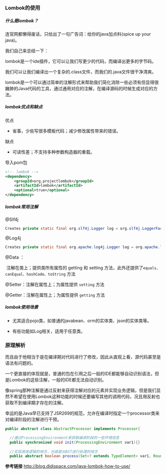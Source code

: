 ### Lombok的使用

##### 什么是lombok？

连官网都懒得废话，只给出了一句广告词：给你的java加点料(spice up your java)。

我们自己来总结一下：

lombok是一个ide插件，它可以让我们写更少的代码，而编译出更多的字节码。

我们可以让我们编译出一个复杂的.class文件，而我们的.java文件很干净清爽。

lombok是一个可以通过简单的注解形式来帮助我们简化消除一些必须有但显得很臃肿的Java代码的工具，通过通用对应的注解，在编译源码的时候生成对应的方法。

##### lombok优点和缺点

优点

- 省事，少些写很多模板代码；减少修改属性带来的错误。

缺点

- 可读性差；不支持多种参数构造器的重载。

导入pom包

```xml
<!-- lombok -->
<dependency>
    <groupId>org.projectlombok</groupId>
    <artifactId>lombok</artifactId>
    <optional>true</optional>
</dependency>
```

##### lombok常用注解

@Slf4j 

```java
Creates private static final org.slf4j.Logger log = org.slf4j.LoggerFactory.getLogger(LogExample.class); 
```

@Log4j 

```java
Creates private static final org.apache.log4j.Logger log = org.apache.log4j.Logger.getLogger(LogExample.class); 
```

@Data ：

​	注解在类上；提供类所有属性的 getting 和 setting 方法，此外还提供了`equals、canEqual、hashCode、toString` 方法

@Setter：注解在属性上；为属性提供 `setting` 方法

@Getter：注解在属性上；为属性提供 `getting` 方法



##### lombok使用场景

- 尤其适合pojo类，如普通的javabean、orm的实体类、json的实体类等。

- 有些功能如Log相关，适用于任意类。



### 原理解析

而且由于他相当于是在编译期对代码进行了修改，因此从直观上看，源代码甚至是语法有问题的。

一个更直接的体现就是，普通的包在引用之后一般的IDE都能够自动识别语法，但是Lombok的这些注解，一般的IDE都无法自动识别。

像spring那种注解是通过反射来获得注解对应的元素并实现业务逻辑，但是我们显然不希望在使用Lombok这种功能的时候还要编写其他的调用代码，况且用反射也获取不到编译期才存在的注解。

幸运的是Java早已支持了JSR269的规范，允许在编译时指定一个processor类来对编译阶段的注解进行干预。



```java
public abstract class AbstractProcessor implements Processor{

  //通过ProcessingEnvironment来获取编译阶段的一些环境信息
  public synchronized void init(ProcessingEnvironment var1){}
  
  //实现具体逻辑的地方，也就是对AST进行处理的地方
  public abstract boolean process(Set<? extends TypeElement> var1, RoundEnvironment var2);
```



**参考链接** http://blog.didispace.com/java-lombok-how-to-use/

